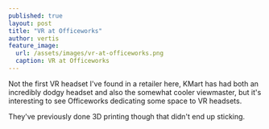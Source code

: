 ```yaml
---
published: true
layout: post
title: "VR at Officeworks"
author: vertis
feature_image:
  url: /assets/images/vr-at-officeworks.png
  caption: VR at Officeworks
---
```


Not the first VR headset I've found in a retailer here, KMart has had both an incredibly dodgy headset and also the somewhat cooler viewmaster, but it's interesting to see Officeworks dedicating some space to VR headsets.

They've previously done 3D printing though that didn't end up sticking.
